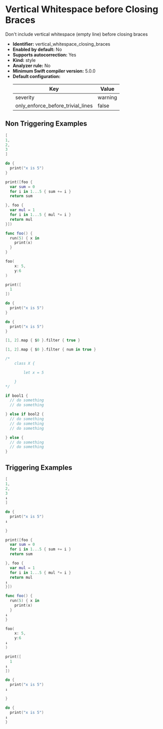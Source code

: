 # Vertical Whitespace before Closing Braces

Don't include vertical whitespace (empty line) before closing braces

* **Identifier:** vertical_whitespace_closing_braces
* **Enabled by default:** No
* **Supports autocorrection:** Yes
* **Kind:** style
* **Analyzer rule:** No
* **Minimum Swift compiler version:** 5.0.0
* **Default configuration:**
  <table>
  <thead>
  <tr><th>Key</th><th>Value</th></tr>
  </thead>
  <tbody>
  <tr>
  <td>
  severity
  </td>
  <td>
  warning
  </td>
  </tr>
  <tr>
  <td>
  only_enforce_before_trivial_lines
  </td>
  <td>
  false
  </td>
  </tr>
  </tbody>
  </table>

## Non Triggering Examples

```swift
[
1,
2,
3
]
```

```swift
do {
  print("x is 5")
}
```

```swift
print([foo {
  var sum = 0
  for i in 1...5 { sum += i }
  return sum

}, foo {
  var mul = 1
  for i in 1...5 { mul *= i }
  return mul
}])
```

```swift
func foo() {
  run(5) { x in
    print(x)
  }
}
```

```swift
foo(
    x: 5,
    y:6
)
```

```swift
print([
  1
])
```

```swift
do {
  print("x is 5")
}
```

```swift
do {
  print("x is 5")
}
```

```swift
[1, 2].map { $0 }.filter { true }
```

```swift
[1, 2].map { $0 }.filter { num in true }
```

```swift
/*
    class X {

        let x = 5

    }
*/
```

```swift
if bool1 {
  // do something
  // do something

} else if bool2 {
  // do something
  // do something
  // do something

} else {
  // do something
  // do something
}
```

## Triggering Examples

```swift
[
1,
2,
3
↓
]
```

```swift
do {
  print("x is 5")
↓
  
}
```

```swift
print([foo {
  var sum = 0
  for i in 1...5 { sum += i }
  return sum

}, foo {
  var mul = 1
  for i in 1...5 { mul *= i }
  return mul
↓
}])
```

```swift
func foo() {
  run(5) { x in
    print(x)
  }
↓
}
```

```swift
foo(
    x: 5,
    y:6
↓
)
```

```swift
print([
  1
↓
])
```

```swift
do {
  print("x is 5")
↓

}
```

```swift
do {
  print("x is 5")
↓
}
```